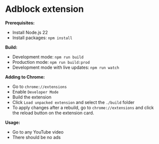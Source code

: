 # Adblock extension

**Prerequisites:**

-   Install Node.js 22
-   Install packages: `npm install`

**Build:**

-   Development mode: `npm run build`
-   Production mode: `npm run build:prod`
-   Development mode with live updates: `npm run watch`

**Adding to Chrome:**

-   Go to `chrome://extensions`
-   Enable `Developer Mode`
-   Build the extension
-   Click `Load unpacked extension` and select the `./build` folder
-   To apply changes after a rebuild, go to `chrome://extensions` and click the reload button on the extension card.

**Usage:**

-   Go to any YouTube video
-   There should be no ads
